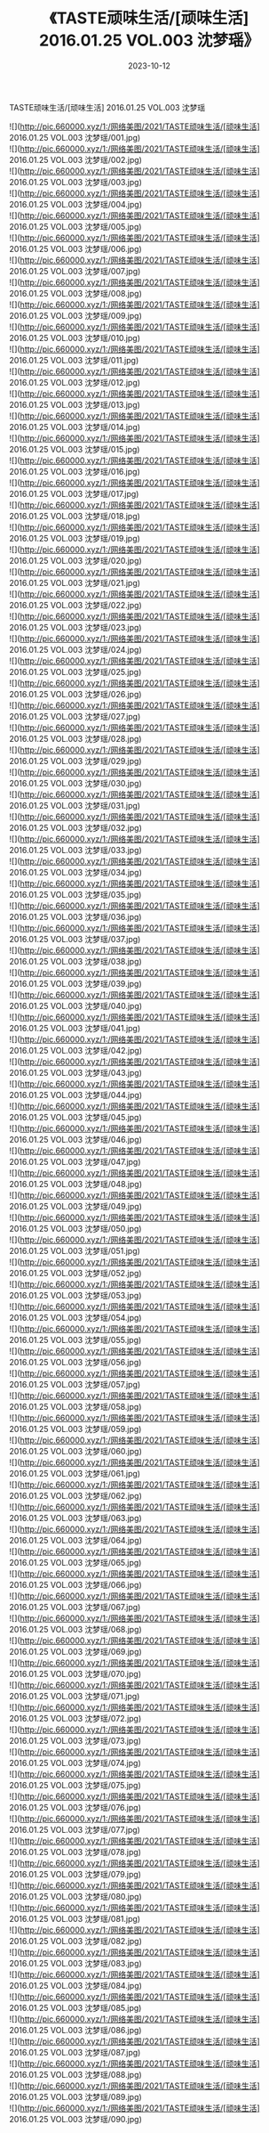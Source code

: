 ﻿---
layout: post
title:  《TASTE顽味生活/[顽味生活] 2016.01.25 VOL.003 沈梦瑶》
date:   2023-10-12
img: http://pic.660000.xyz/1:/网络美图/2021/TASTE顽味生活/[顽味生活] 2016.01.25 VOL.003 沈梦瑶/000.jpg
categories: [美女, 清纯, 唯美]
---

TASTE顽味生活/[顽味生活] 2016.01.25 VOL.003 沈梦瑶

 ![](http://pic.660000.xyz/1:/网络美图/2021/TASTE顽味生活/[顽味生活] 2016.01.25 VOL.003 沈梦瑶/001.jpg) <br>![](http://pic.660000.xyz/1:/网络美图/2021/TASTE顽味生活/[顽味生活] 2016.01.25 VOL.003 沈梦瑶/002.jpg) <br>![](http://pic.660000.xyz/1:/网络美图/2021/TASTE顽味生活/[顽味生活] 2016.01.25 VOL.003 沈梦瑶/003.jpg) <br>![](http://pic.660000.xyz/1:/网络美图/2021/TASTE顽味生活/[顽味生活] 2016.01.25 VOL.003 沈梦瑶/004.jpg) <br>![](http://pic.660000.xyz/1:/网络美图/2021/TASTE顽味生活/[顽味生活] 2016.01.25 VOL.003 沈梦瑶/005.jpg) <br>![](http://pic.660000.xyz/1:/网络美图/2021/TASTE顽味生活/[顽味生活] 2016.01.25 VOL.003 沈梦瑶/006.jpg) <br>![](http://pic.660000.xyz/1:/网络美图/2021/TASTE顽味生活/[顽味生活] 2016.01.25 VOL.003 沈梦瑶/007.jpg) <br>![](http://pic.660000.xyz/1:/网络美图/2021/TASTE顽味生活/[顽味生活] 2016.01.25 VOL.003 沈梦瑶/008.jpg) <br>![](http://pic.660000.xyz/1:/网络美图/2021/TASTE顽味生活/[顽味生活] 2016.01.25 VOL.003 沈梦瑶/009.jpg) <br>![](http://pic.660000.xyz/1:/网络美图/2021/TASTE顽味生活/[顽味生活] 2016.01.25 VOL.003 沈梦瑶/010.jpg) <br>![](http://pic.660000.xyz/1:/网络美图/2021/TASTE顽味生活/[顽味生活] 2016.01.25 VOL.003 沈梦瑶/011.jpg) <br>![](http://pic.660000.xyz/1:/网络美图/2021/TASTE顽味生活/[顽味生活] 2016.01.25 VOL.003 沈梦瑶/012.jpg) <br>![](http://pic.660000.xyz/1:/网络美图/2021/TASTE顽味生活/[顽味生活] 2016.01.25 VOL.003 沈梦瑶/013.jpg) <br>![](http://pic.660000.xyz/1:/网络美图/2021/TASTE顽味生活/[顽味生活] 2016.01.25 VOL.003 沈梦瑶/014.jpg) <br>![](http://pic.660000.xyz/1:/网络美图/2021/TASTE顽味生活/[顽味生活] 2016.01.25 VOL.003 沈梦瑶/015.jpg) <br>![](http://pic.660000.xyz/1:/网络美图/2021/TASTE顽味生活/[顽味生活] 2016.01.25 VOL.003 沈梦瑶/016.jpg) <br>![](http://pic.660000.xyz/1:/网络美图/2021/TASTE顽味生活/[顽味生活] 2016.01.25 VOL.003 沈梦瑶/017.jpg) <br>![](http://pic.660000.xyz/1:/网络美图/2021/TASTE顽味生活/[顽味生活] 2016.01.25 VOL.003 沈梦瑶/018.jpg) <br>![](http://pic.660000.xyz/1:/网络美图/2021/TASTE顽味生活/[顽味生活] 2016.01.25 VOL.003 沈梦瑶/019.jpg) <br>![](http://pic.660000.xyz/1:/网络美图/2021/TASTE顽味生活/[顽味生活] 2016.01.25 VOL.003 沈梦瑶/020.jpg) <br>![](http://pic.660000.xyz/1:/网络美图/2021/TASTE顽味生活/[顽味生活] 2016.01.25 VOL.003 沈梦瑶/021.jpg) <br>![](http://pic.660000.xyz/1:/网络美图/2021/TASTE顽味生活/[顽味生活] 2016.01.25 VOL.003 沈梦瑶/022.jpg) <br>![](http://pic.660000.xyz/1:/网络美图/2021/TASTE顽味生活/[顽味生活] 2016.01.25 VOL.003 沈梦瑶/023.jpg) <br>![](http://pic.660000.xyz/1:/网络美图/2021/TASTE顽味生活/[顽味生活] 2016.01.25 VOL.003 沈梦瑶/024.jpg) <br>![](http://pic.660000.xyz/1:/网络美图/2021/TASTE顽味生活/[顽味生活] 2016.01.25 VOL.003 沈梦瑶/025.jpg) <br>![](http://pic.660000.xyz/1:/网络美图/2021/TASTE顽味生活/[顽味生活] 2016.01.25 VOL.003 沈梦瑶/026.jpg) <br>![](http://pic.660000.xyz/1:/网络美图/2021/TASTE顽味生活/[顽味生活] 2016.01.25 VOL.003 沈梦瑶/027.jpg) <br>![](http://pic.660000.xyz/1:/网络美图/2021/TASTE顽味生活/[顽味生活] 2016.01.25 VOL.003 沈梦瑶/028.jpg) <br>![](http://pic.660000.xyz/1:/网络美图/2021/TASTE顽味生活/[顽味生活] 2016.01.25 VOL.003 沈梦瑶/029.jpg) <br>![](http://pic.660000.xyz/1:/网络美图/2021/TASTE顽味生活/[顽味生活] 2016.01.25 VOL.003 沈梦瑶/030.jpg) <br>![](http://pic.660000.xyz/1:/网络美图/2021/TASTE顽味生活/[顽味生活] 2016.01.25 VOL.003 沈梦瑶/031.jpg) <br>![](http://pic.660000.xyz/1:/网络美图/2021/TASTE顽味生活/[顽味生活] 2016.01.25 VOL.003 沈梦瑶/032.jpg) <br>![](http://pic.660000.xyz/1:/网络美图/2021/TASTE顽味生活/[顽味生活] 2016.01.25 VOL.003 沈梦瑶/033.jpg) <br>![](http://pic.660000.xyz/1:/网络美图/2021/TASTE顽味生活/[顽味生活] 2016.01.25 VOL.003 沈梦瑶/034.jpg) <br>![](http://pic.660000.xyz/1:/网络美图/2021/TASTE顽味生活/[顽味生活] 2016.01.25 VOL.003 沈梦瑶/035.jpg) <br>![](http://pic.660000.xyz/1:/网络美图/2021/TASTE顽味生活/[顽味生活] 2016.01.25 VOL.003 沈梦瑶/036.jpg) <br>![](http://pic.660000.xyz/1:/网络美图/2021/TASTE顽味生活/[顽味生活] 2016.01.25 VOL.003 沈梦瑶/037.jpg) <br>![](http://pic.660000.xyz/1:/网络美图/2021/TASTE顽味生活/[顽味生活] 2016.01.25 VOL.003 沈梦瑶/038.jpg) <br>![](http://pic.660000.xyz/1:/网络美图/2021/TASTE顽味生活/[顽味生活] 2016.01.25 VOL.003 沈梦瑶/039.jpg) <br>![](http://pic.660000.xyz/1:/网络美图/2021/TASTE顽味生活/[顽味生活] 2016.01.25 VOL.003 沈梦瑶/040.jpg) <br>![](http://pic.660000.xyz/1:/网络美图/2021/TASTE顽味生活/[顽味生活] 2016.01.25 VOL.003 沈梦瑶/041.jpg) <br>![](http://pic.660000.xyz/1:/网络美图/2021/TASTE顽味生活/[顽味生活] 2016.01.25 VOL.003 沈梦瑶/042.jpg) <br>![](http://pic.660000.xyz/1:/网络美图/2021/TASTE顽味生活/[顽味生活] 2016.01.25 VOL.003 沈梦瑶/043.jpg) <br>![](http://pic.660000.xyz/1:/网络美图/2021/TASTE顽味生活/[顽味生活] 2016.01.25 VOL.003 沈梦瑶/044.jpg) <br>![](http://pic.660000.xyz/1:/网络美图/2021/TASTE顽味生活/[顽味生活] 2016.01.25 VOL.003 沈梦瑶/045.jpg) <br>![](http://pic.660000.xyz/1:/网络美图/2021/TASTE顽味生活/[顽味生活] 2016.01.25 VOL.003 沈梦瑶/046.jpg) <br>![](http://pic.660000.xyz/1:/网络美图/2021/TASTE顽味生活/[顽味生活] 2016.01.25 VOL.003 沈梦瑶/047.jpg) <br>![](http://pic.660000.xyz/1:/网络美图/2021/TASTE顽味生活/[顽味生活] 2016.01.25 VOL.003 沈梦瑶/048.jpg) <br>![](http://pic.660000.xyz/1:/网络美图/2021/TASTE顽味生活/[顽味生活] 2016.01.25 VOL.003 沈梦瑶/049.jpg) <br>![](http://pic.660000.xyz/1:/网络美图/2021/TASTE顽味生活/[顽味生活] 2016.01.25 VOL.003 沈梦瑶/050.jpg) <br>![](http://pic.660000.xyz/1:/网络美图/2021/TASTE顽味生活/[顽味生活] 2016.01.25 VOL.003 沈梦瑶/051.jpg) <br>![](http://pic.660000.xyz/1:/网络美图/2021/TASTE顽味生活/[顽味生活] 2016.01.25 VOL.003 沈梦瑶/052.jpg) <br>![](http://pic.660000.xyz/1:/网络美图/2021/TASTE顽味生活/[顽味生活] 2016.01.25 VOL.003 沈梦瑶/053.jpg) <br>![](http://pic.660000.xyz/1:/网络美图/2021/TASTE顽味生活/[顽味生活] 2016.01.25 VOL.003 沈梦瑶/054.jpg) <br>![](http://pic.660000.xyz/1:/网络美图/2021/TASTE顽味生活/[顽味生活] 2016.01.25 VOL.003 沈梦瑶/055.jpg) <br>![](http://pic.660000.xyz/1:/网络美图/2021/TASTE顽味生活/[顽味生活] 2016.01.25 VOL.003 沈梦瑶/056.jpg) <br>![](http://pic.660000.xyz/1:/网络美图/2021/TASTE顽味生活/[顽味生活] 2016.01.25 VOL.003 沈梦瑶/057.jpg) <br>![](http://pic.660000.xyz/1:/网络美图/2021/TASTE顽味生活/[顽味生活] 2016.01.25 VOL.003 沈梦瑶/058.jpg) <br>![](http://pic.660000.xyz/1:/网络美图/2021/TASTE顽味生活/[顽味生活] 2016.01.25 VOL.003 沈梦瑶/059.jpg) <br>![](http://pic.660000.xyz/1:/网络美图/2021/TASTE顽味生活/[顽味生活] 2016.01.25 VOL.003 沈梦瑶/060.jpg) <br>![](http://pic.660000.xyz/1:/网络美图/2021/TASTE顽味生活/[顽味生活] 2016.01.25 VOL.003 沈梦瑶/061.jpg) <br>![](http://pic.660000.xyz/1:/网络美图/2021/TASTE顽味生活/[顽味生活] 2016.01.25 VOL.003 沈梦瑶/062.jpg) <br>![](http://pic.660000.xyz/1:/网络美图/2021/TASTE顽味生活/[顽味生活] 2016.01.25 VOL.003 沈梦瑶/063.jpg) <br>![](http://pic.660000.xyz/1:/网络美图/2021/TASTE顽味生活/[顽味生活] 2016.01.25 VOL.003 沈梦瑶/064.jpg) <br>![](http://pic.660000.xyz/1:/网络美图/2021/TASTE顽味生活/[顽味生活] 2016.01.25 VOL.003 沈梦瑶/065.jpg) <br>![](http://pic.660000.xyz/1:/网络美图/2021/TASTE顽味生活/[顽味生活] 2016.01.25 VOL.003 沈梦瑶/066.jpg) <br>![](http://pic.660000.xyz/1:/网络美图/2021/TASTE顽味生活/[顽味生活] 2016.01.25 VOL.003 沈梦瑶/067.jpg) <br>![](http://pic.660000.xyz/1:/网络美图/2021/TASTE顽味生活/[顽味生活] 2016.01.25 VOL.003 沈梦瑶/068.jpg) <br>![](http://pic.660000.xyz/1:/网络美图/2021/TASTE顽味生活/[顽味生活] 2016.01.25 VOL.003 沈梦瑶/069.jpg) <br>![](http://pic.660000.xyz/1:/网络美图/2021/TASTE顽味生活/[顽味生活] 2016.01.25 VOL.003 沈梦瑶/070.jpg) <br>![](http://pic.660000.xyz/1:/网络美图/2021/TASTE顽味生活/[顽味生活] 2016.01.25 VOL.003 沈梦瑶/071.jpg) <br>![](http://pic.660000.xyz/1:/网络美图/2021/TASTE顽味生活/[顽味生活] 2016.01.25 VOL.003 沈梦瑶/072.jpg) <br>![](http://pic.660000.xyz/1:/网络美图/2021/TASTE顽味生活/[顽味生活] 2016.01.25 VOL.003 沈梦瑶/073.jpg) <br>![](http://pic.660000.xyz/1:/网络美图/2021/TASTE顽味生活/[顽味生活] 2016.01.25 VOL.003 沈梦瑶/074.jpg) <br>![](http://pic.660000.xyz/1:/网络美图/2021/TASTE顽味生活/[顽味生活] 2016.01.25 VOL.003 沈梦瑶/075.jpg) <br>![](http://pic.660000.xyz/1:/网络美图/2021/TASTE顽味生活/[顽味生活] 2016.01.25 VOL.003 沈梦瑶/076.jpg) <br>![](http://pic.660000.xyz/1:/网络美图/2021/TASTE顽味生活/[顽味生活] 2016.01.25 VOL.003 沈梦瑶/077.jpg) <br>![](http://pic.660000.xyz/1:/网络美图/2021/TASTE顽味生活/[顽味生活] 2016.01.25 VOL.003 沈梦瑶/078.jpg) <br>![](http://pic.660000.xyz/1:/网络美图/2021/TASTE顽味生活/[顽味生活] 2016.01.25 VOL.003 沈梦瑶/079.jpg) <br>![](http://pic.660000.xyz/1:/网络美图/2021/TASTE顽味生活/[顽味生活] 2016.01.25 VOL.003 沈梦瑶/080.jpg) <br>![](http://pic.660000.xyz/1:/网络美图/2021/TASTE顽味生活/[顽味生活] 2016.01.25 VOL.003 沈梦瑶/081.jpg) <br>![](http://pic.660000.xyz/1:/网络美图/2021/TASTE顽味生活/[顽味生活] 2016.01.25 VOL.003 沈梦瑶/082.jpg) <br>![](http://pic.660000.xyz/1:/网络美图/2021/TASTE顽味生活/[顽味生活] 2016.01.25 VOL.003 沈梦瑶/083.jpg) <br>![](http://pic.660000.xyz/1:/网络美图/2021/TASTE顽味生活/[顽味生活] 2016.01.25 VOL.003 沈梦瑶/084.jpg) <br>![](http://pic.660000.xyz/1:/网络美图/2021/TASTE顽味生活/[顽味生活] 2016.01.25 VOL.003 沈梦瑶/085.jpg) <br>![](http://pic.660000.xyz/1:/网络美图/2021/TASTE顽味生活/[顽味生活] 2016.01.25 VOL.003 沈梦瑶/086.jpg) <br>![](http://pic.660000.xyz/1:/网络美图/2021/TASTE顽味生活/[顽味生活] 2016.01.25 VOL.003 沈梦瑶/087.jpg) <br>![](http://pic.660000.xyz/1:/网络美图/2021/TASTE顽味生活/[顽味生活] 2016.01.25 VOL.003 沈梦瑶/088.jpg) <br>![](http://pic.660000.xyz/1:/网络美图/2021/TASTE顽味生活/[顽味生活] 2016.01.25 VOL.003 沈梦瑶/089.jpg) <br>![](http://pic.660000.xyz/1:/网络美图/2021/TASTE顽味生活/[顽味生活] 2016.01.25 VOL.003 沈梦瑶/090.jpg) <br>